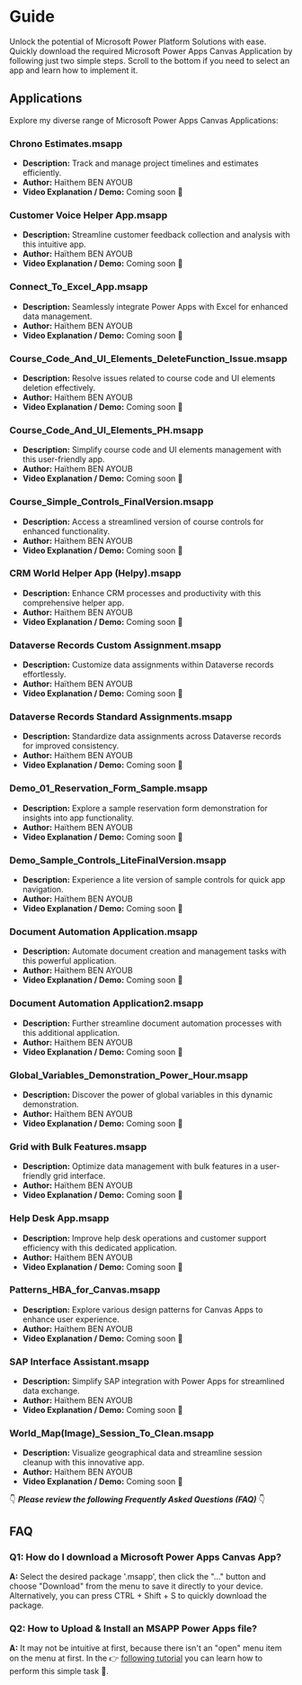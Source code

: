 # Guide

Unlock the potential of Microsoft Power Platform Solutions with ease. Quickly download the required Microsoft Power Apps Canvas Application by following just two simple steps. Scroll to the bottom if you need to select an app and learn how to implement it.

## Applications

Explore my diverse range of Microsoft Power Apps Canvas Applications:

### Chrono Estimates.msapp

- **Description:** Track and manage project timelines and estimates efficiently.
- **Author:** Haïthem BEN AYOUB
- **Video Explanation / Demo:** Coming soon 🎉

### Customer Voice Helper App.msapp

- **Description:** Streamline customer feedback collection and analysis with this intuitive app.
- **Author:** Haïthem BEN AYOUB
- **Video Explanation / Demo:** Coming soon 🎉

### Connect_To_Excel_App.msapp

- **Description:** Seamlessly integrate Power Apps with Excel for enhanced data management.
- **Author:** Haïthem BEN AYOUB
- **Video Explanation / Demo:** Coming soon 🎉

### Course_Code_And_UI_Elements_DeleteFunction_Issue.msapp

- **Description:** Resolve issues related to course code and UI elements deletion effectively.
- **Author:** Haïthem BEN AYOUB
- **Video Explanation / Demo:** Coming soon 🎉

### Course_Code_And_UI_Elements_PH.msapp

- **Description:** Simplify course code and UI elements management with this user-friendly app.
- **Author:** Haïthem BEN AYOUB
- **Video Explanation / Demo:** Coming soon 🎉

### Course_Simple_Controls_FinalVersion.msapp

- **Description:** Access a streamlined version of course controls for enhanced functionality.
- **Author:** Haïthem BEN AYOUB
- **Video Explanation / Demo:** Coming soon 🎉

### CRM World Helper App (Helpy).msapp

- **Description:** Enhance CRM processes and productivity with this comprehensive helper app.
- **Author:** Haïthem BEN AYOUB
- **Video Explanation / Demo:** Coming soon 🎉

### Dataverse Records Custom Assignment.msapp

- **Description:** Customize data assignments within Dataverse records effortlessly.
- **Author:** Haïthem BEN AYOUB
- **Video Explanation / Demo:** Coming soon 🎉

### Dataverse Records Standard Assignments.msapp

- **Description:** Standardize data assignments across Dataverse records for improved consistency.
- **Author:** Haïthem BEN AYOUB
- **Video Explanation / Demo:** Coming soon 🎉

### Demo_01_Reservation_Form_Sample.msapp

- **Description:** Explore a sample reservation form demonstration for insights into app functionality.
- **Author:** Haïthem BEN AYOUB
- **Video Explanation / Demo:** Coming soon 🎉

### Demo_Sample_Controls_LiteFinalVersion.msapp

- **Description:** Experience a lite version of sample controls for quick app navigation.
- **Author:** Haïthem BEN AYOUB
- **Video Explanation / Demo:** Coming soon 🎉

### Document Automation Application.msapp

- **Description:** Automate document creation and management tasks with this powerful application.
- **Author:** Haïthem BEN AYOUB
- **Video Explanation / Demo:** Coming soon 🎉

### Document Automation Application2.msapp

- **Description:** Further streamline document automation processes with this additional application.
- **Author:** Haïthem BEN AYOUB
- **Video Explanation / Demo:** Coming soon 🎉

### Global_Variables_Demonstration_Power_Hour.msapp

- **Description:** Discover the power of global variables in this dynamic demonstration.
- **Author:** Haïthem BEN AYOUB
- **Video Explanation / Demo:** Coming soon 🎉

### Grid with Bulk Features.msapp

- **Description:** Optimize data management with bulk features in a user-friendly grid interface.
- **Author:** Haïthem BEN AYOUB
- **Video Explanation / Demo:** Coming soon 🎉

### Help Desk App.msapp

- **Description:** Improve help desk operations and customer support efficiency with this dedicated application.
- **Author:** Haïthem BEN AYOUB
- **Video Explanation / Demo:** Coming soon 🎉

### Patterns_HBA_for_Canvas.msapp

- **Description:** Explore various design patterns for Canvas Apps to enhance user experience.
- **Author:** Haïthem BEN AYOUB
- **Video Explanation / Demo:** Coming soon 🎉

### SAP Interface Assistant.msapp

- **Description:** Simplify SAP integration with Power Apps for streamlined data exchange.
- **Author:** Haïthem BEN AYOUB
- **Video Explanation / Demo:** Coming soon 🎉

### World_Map(Image)\_Session_To_Clean.msapp

- **Description:** Visualize geographical data and streamline session cleanup with this innovative app.
- **Author:** Haïthem BEN AYOUB
- **Video Explanation / Demo:** Coming soon 🎉

👇 **_Please review the following Frequently Asked Questions (FAQ)_** 👇

## FAQ

### Q1: How do I download a Microsoft Power Apps Canvas App?

**A:** Select the desired package '.msapp', then click the "..." button and choose "Download" from the menu to save it directly to your device. Alternatively, you can press CTRL + Shift + S to quickly download the package.

### Q2: How to Upload & Install an MSAPP Power Apps file?

**A:** It may not be intuitive at first, because there isn't an "open" menu item on the menu at first. In the 👉 [following tutorial](https://www.youtube.com/watch?v=PmFxJWXth4Q) you can learn how to perform this simple task 🎉.
